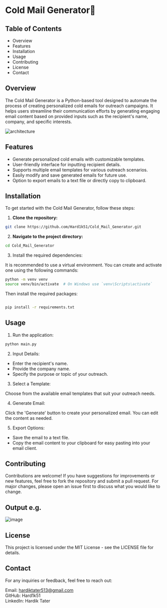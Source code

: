 # Cold Mail Generator📧

## Table of Contents
- Overview
- Features
- Installation
- Usage
- Contributing
- License
- Contact

## Overview
The Cold Mail Generator is a Python-based tool designed to automate the process of creating personalized cold emails for outreach campaigns. It helps users streamline their communication efforts by generating engaging email content based on provided inputs such as the recipient's name, company, and specific interests.

![architecture](https://github.com/user-attachments/assets/5cd7a80b-4fde-4be0-99ee-4d226f2b284a)


## Features
- Generate personalized cold emails with customizable templates.
- User-friendly interface for inputting recipient details.
- Supports multiple email templates for various outreach scenarios.
- Easily modify and save generated emails for future use.
- Option to export emails to a text file or directly copy to clipboard.

## Installation
To get started with the Cold Mail Generator, follow these steps:

1. **Clone the repository:**

```bash
git clone https://github.com/Hard1k51/Cold_Mail_Generator.git
```
2. **Navigate to the project directory:**

```bash
cd Cold_Mail_Generator
```
3. Install the required dependencies:

It is recommended to use a virtual environment. You can create and activate one using the following commands:

```bash
python -m venv venv
source venv/bin/activate  # On Windows use `venv\Scripts\activate`
```

Then install the required packages:

```bash

pip install -r requirements.txt
```
## Usage
1. Run the application:
```bash
python main.py
```
2. Input Details:

- Enter the recipient's name.
- Provide the company name.
- Specify the purpose or topic of your outreach.
3. Select a Template:

Choose from the available email templates that suit your outreach needs.

4. Generate Email:

Click the 'Generate' button to create your personalized email. You can edit the content as needed.

5. Export Options:

- Save the email to a text file.
- Copy the email content to your clipboard for easy pasting into your email client.
## Contributing
Contributions are welcome! If you have suggestions for improvements or new features, feel free to fork the repository and submit a pull request. For major changes, please open an issue first to discuss what you would like to change.

## Output e.g. 
![image](https://github.com/user-attachments/assets/696f1461-00fb-4ff5-80e1-9e44e1ddf42e)


## License
This project is licensed under the MIT License - see the LICENSE file for details.

## Contact
For any inquiries or feedback, feel free to reach out:

Email: hardiktater513@gmail.com <br>
GitHub: Hard1k51<br>
LinkedIn: Hardik Tater
